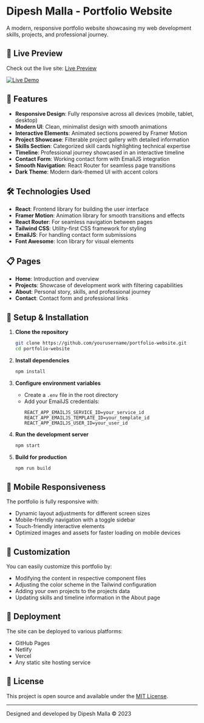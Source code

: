 # Dipesh Malla - Portfolio Website

A modern, responsive portfolio website showcasing my web development skills, projects, and professional journey.
## 🚀 Live Preview

Check out the live site: [Live Preview](https://dipeshmalla.vercel.app)

[![Live Demo](https://img.shields.io/badge/Live%20Demo-Online-blue?style=for-the-badge)](https://dipeshmalla.vercel.app)



## 🚀 Features

- **Responsive Design**: Fully responsive across all devices (mobile, tablet, desktop)
- **Modern UI**: Clean, minimalist design with smooth animations
- **Interactive Elements**: Animated sections powered by Framer Motion
- **Project Showcase**: Filterable project gallery with detailed information
- **Skills Section**: Categorized skill cards highlighting technical expertise
- **Timeline**: Professional journey showcased in an interactive timeline
- **Contact Form**: Working contact form with EmailJS integration
- **Smooth Navigation**: React Router for seamless page transitions
- **Dark Theme**: Modern dark-themed UI with accent colors

## 🛠️ Technologies Used

- **React**: Frontend library for building the user interface
- **Framer Motion**: Animation library for smooth transitions and effects
- **React Router**: For seamless navigation between pages
- **Tailwind CSS**: Utility-first CSS framework for styling
- **EmailJS**: For handling contact form submissions
- **Font Awesome**: Icon library for visual elements

## 📋 Pages

- **Home**: Introduction and overview
- **Projects**: Showcase of development work with filtering capabilities
- **About**: Personal story, skills, and professional journey
- **Contact**: Contact form and professional links

## 🔧 Setup & Installation

1. **Clone the repository**
   ```bash
   git clone https://github.com/yourusername/portfolio-website.git
   cd portfolio-website
   ```

2. **Install dependencies**
   ```bash
   npm install
   ```

3. **Configure environment variables**
   - Create a `.env` file in the root directory
   - Add your EmailJS credentials:
     ```
     REACT_APP_EMAILJS_SERVICE_ID=your_service_id
     REACT_APP_EMAILJS_TEMPLATE_ID=your_template_id
     REACT_APP_EMAILJS_USER_ID=your_user_id
     ```

4. **Run the development server**
   ```bash
   npm start
   ```

5. **Build for production**
   ```bash
   npm run build
   ```

## 📱 Mobile Responsiveness

The portfolio is fully responsive with:
- Dynamic layout adjustments for different screen sizes
- Mobile-friendly navigation with a toggle sidebar
- Touch-friendly interactive elements
- Optimized images and assets for faster loading on mobile devices

## 🎨 Customization

You can easily customize this portfolio by:
- Modifying the content in respective component files
- Adjusting the color scheme in the Tailwind configuration
- Adding your own projects to the projects data
- Updating skills and timeline information in the About page

## 🚀 Deployment

The site can be deployed to various platforms:
- GitHub Pages
- Netlify
- Vercel
- Any static site hosting service

## 📄 License

This project is open source and available under the [MIT License](LICENSE).

---

Designed and developed by Dipesh Malla © 2023
